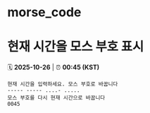 # morse_code
# 현재 시간을 모스 부호 표시
<!-- MORSE_TIME_START -->
🗓️ **2025-10-26** | ⏰ **00:45 (KST)**

```
현재 시간을 입력하세요. 모스 부호로 바꿉니다
----- ----- ....- .....
모스 부호를 다시 현재 시간으로 바꿉니다
0045
```
<!-- MORSE_TIME_END -->
